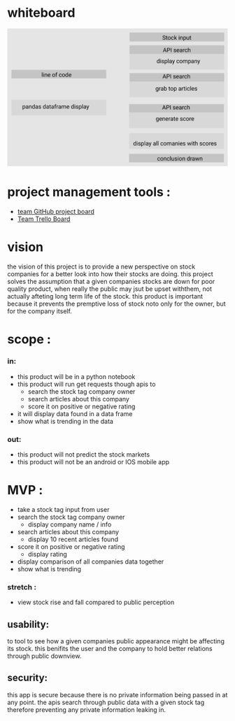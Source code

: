 # whiteboard
![whiteboard image 1](/assets/whiteboard-1.png)
# project management tools : 
- [team GitHub project board](https://github.com/team-egg/tendr/projects/1?add_cards_query=is%3Aopen)
- [Team Trello Board](https://trello.com/b/bvFTbjz2/tendr)

# vision
the vision of this project is to provide a new perspective on stock companies for a better look into how their stocks are doing. this project solves the assumption that a given companies stocks are down for poor quality product, when really the public may jsut be upset withthem, not actually afteting long term life of the stock. this product is important because it prevents the premptive loss of stock noto only for the owner, but for the company itself. 

# scope :
### in:
- this product will be in a python notebook
- this product will run get requests though apis to 
    - search the stock tag company owner
    - search articles about this company
    - score it on positive or negative rating
- it will display  data found in a data frame
- show what is trending in the data

### out:
- this product will not predict the stock markets
- this product will not be an android or IOS mobile app

# MVP :
- take a stock tag input from user
- search the stock tag company owner
    - display company name / info
- search articles about this company
    - display 10 recent articles found
- score it on positive or negative rating
    - display rating
- display comparison of all companies data together
- show what is trending
### stretch :
- view stock rise and fall compared to public perception

## usability:
to tool to see how a given companies public appearance might be affecting its stock. this benifits the user and the company to hold better relations through public downview.

## security:
this app is secure because there is no private information being passed in at any point. the apis search through public data with a given stock tag therefore preventing any private information leaking in. 
